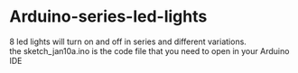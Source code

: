 # Arduino-series-led-lights
8 led lights will turn on and off in series and different variations.  
the sketch_jan10a.ino is the code file that you need to open in your Arduino IDE
